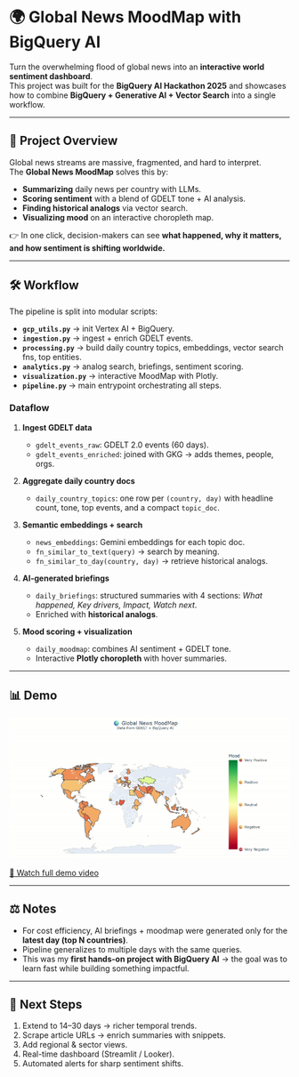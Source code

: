 # 🌍 Global News MoodMap with BigQuery AI  

Turn the overwhelming flood of global news into an **interactive world sentiment dashboard**.  
This project was built for the **BigQuery AI Hackathon 2025** and showcases how to combine **BigQuery + Generative AI + Vector Search** into a single workflow.  

---

## 📌 Project Overview  
Global news streams are massive, fragmented, and hard to interpret.  
The **Global News MoodMap** solves this by:  
- **Summarizing** daily news per country with LLMs.  
- **Scoring sentiment** with a blend of GDELT tone + AI analysis.  
- **Finding historical analogs** via vector search.  
- **Visualizing mood** on an interactive choropleth map.  

👉 In one click, decision-makers can see **what happened, why it matters, and how sentiment is shifting worldwide.**  

---

## 🛠️ Workflow  

The pipeline is split into modular scripts:  

- **`gcp_utils.py`** → init Vertex AI + BigQuery.  
- **`ingestion.py`** → ingest + enrich GDELT events.  
- **`processing.py`** → build daily country topics, embeddings, vector search fns, top entities.  
- **`analytics.py`** → analog search, briefings, sentiment scoring.  
- **`visualization.py`** → interactive MoodMap with Plotly.  
- **`pipeline.py`** → main entrypoint orchestrating all steps.  

### Dataflow  

1. **Ingest GDELT data**  
   - `gdelt_events_raw`: GDELT 2.0 events (60 days).  
   - `gdelt_events_enriched`: joined with GKG → adds themes, people, orgs.  

2. **Aggregate daily country docs**  
   - `daily_country_topics`: one row per `(country, day)` with headline count, tone, top events, and a compact `topic_doc`.  

3. **Semantic embeddings + search**  
   - `news_embeddings`: Gemini embeddings for each topic doc.  
   - `fn_similar_to_text(query)` → search by meaning.  
   - `fn_similar_to_day(country, day)` → retrieve historical analogs.  

4. **AI-generated briefings**  
   - `daily_briefings`: structured summaries with 4 sections: *What happened, Key drivers, Impact, Watch next*.  
   - Enriched with **historical analogs**.  

5. **Mood scoring + visualization**  
   - `daily_moodmap`: combines AI sentiment + GDELT tone.  
   - Interactive **Plotly choropleth** with hover summaries.  

---

## 📊 Demo  

![Global News MoodMap Demo](demo.gif)  

[🎥 Watch full demo video](https://vimeo.com/1118333984?share=copy)  

---

## ⚖️ Notes  
- For cost efficiency, AI briefings + moodmap were generated only for the **latest day (top N countries)**.  
- Pipeline generalizes to multiple days with the same queries.  
- This was my **first hands-on project with BigQuery AI** → the goal was to learn fast while building something impactful.  

---

## 📌 Next Steps  
1. Extend to 14–30 days → richer temporal trends.  
2. Scrape article URLs → enrich summaries with snippets.  
3. Add regional & sector views.  
4. Real-time dashboard (Streamlit / Looker).  
5. Automated alerts for sharp sentiment shifts.  
